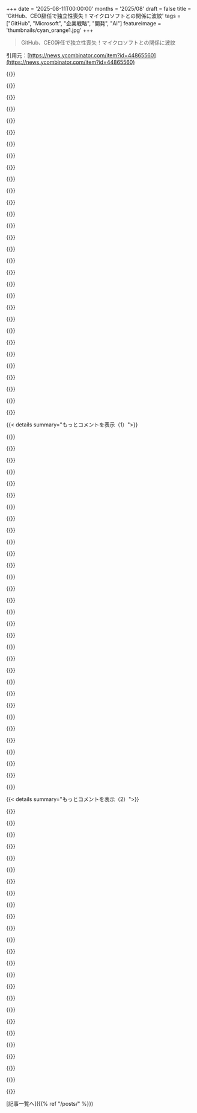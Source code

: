 +++
date = '2025-08-11T00:00:00'
months = '2025/08'
draft = false
title = 'GitHub、CEO辞任で独立性喪失！マイクロソフトとの関係に波紋'
tags = ["GitHub", "Microsoft", "企業戦略", "開発", "AI"]
featureimage = 'thumbnails/cyan_orange1.jpg'
+++

> GitHub、CEO辞任で独立性喪失！マイクロソフトとの関係に波紋

引用元：[https://news.ycombinator.com/item?id=44865560](https://news.ycombinator.com/item?id=44865560)




{{<matomeQuote body="Appleが破産から立ち直った後と同じく、Microsoftがクールな時代はもう終わりみたいだね。XamarinはMAUIへの後方互換性なしのリライトで消え、VS4Macもなくなった。NETはクロスプラットフォームだけど、GUIやプロファイラはまだWindowsがメイン。適切なクロスプラットフォームIDEにはRiderが必要だよ。MicrosoftはGUI、Web、Blazor、Aspireとか、いろんな方向に手を出してて迷走中だね。GitHubは前CEOの時代からAzureとAIのデリバリーになってたけど、新体制でさらに加速するだろうね。VC++はC++23の提供に苦戦してるみたい。でも株主から見れば、4兆ドル評価だから全て順調ってことか。" userName="pjmlp" createdAt="2025/08/11 17:06:58" color="#ff33a1">}}




{{<matomeQuote body="Microsoftがクールな奴らだって？まじかよ、爆笑だわ！過去25年間、Microsoftはフリーソフトウェアの最大の敵で、史上最悪のウェブブラウザを出したり、政府と癒着してOfficeをゴリ押ししたり、ActiveXやSilverlightみたいな独自拡張でオープン技術を潰してきたろ？ZuneやWindows Phoneみたいなダサいハードウェアも作ってたし。クールだったのは90年代くらいじゃね？" userName="meindnoch" createdAt="2025/08/11 20:07:30" color="#45d325">}}




{{<matomeQuote body="このコメントは15年くらい遅れてるよ。MicrosoftはGitHubで最大の組織を運営してて、たくさんのコードをオープンソース化してるんだ。IEはもうとっくに死んでるし、EdgeはChromiumベースだね。UIもElectronで作ることが増えてるし。正直、独自拡張でオープンなものを閉じ込めようとしたのはいつだったか覚えてないな。まぁ、Microsoftは聖人じゃないけど、企業だし、最近はずっと比較的良い振る舞いをしてるから、若い世代は昔の悪行を知らないのかもね。" userName="gmueckl" createdAt="2025/08/11 20:21:27" color="#ff5c5c">}}




{{<matomeQuote body="Idk、Microsoftからは最近もひどいものがいっぱい出てきてるよ。OSに広告を入れたりとかね。俺の「悪度」メーターだとMetaよりは下だけど、Googleよりは悪だと思う。Xboxだけは好きだったけど、スタジオ買収しまくってるせいで、それも薄れてきてるんだ。" userName="rustystump" createdAt="2025/08/11 20:32:36" color="">}}




{{<matomeQuote body="AppleとMicrosoftって全然違う会社だよね。Appleは元々スタイリッシュでクールだけど、MicrosoftはOS界のWalmartみたいなもん。人気のGitホスティングサイトを買って、少しだけマシになったかと思ったけどね。Microsoftが一番クールだったのは、OSの宣伝にFriendsのキャストを雇ってた頃じゃないかな。" userName="bee_rider" createdAt="2025/08/11 17:41:16" color="">}}




{{<matomeQuote body="＞テック系の間でも、Appleに好意的なのか？いやいや、そうかな？俺が覚えてるのは、品質が落ち続けてるデスクトップOSとか、Vision Proみたいに開発者をワクワクさせるプレミアムSDKとしては失敗した無駄な製品とか、Apple Intelligenceの不調、Siriの劣化とかだよ。iPhoneの発表もつまんなかったし、Liquid Glassは馬鹿にされてたしね。ノートPCは計算性能とバッテリーで選ばれるけど、製品やプラットフォームとしては、最近Appleに興奮してるテック系の人は少ないと思うな。" userName="sho_hn" createdAt="2025/08/11 18:12:37" color="#785bff">}}




{{<matomeQuote body="ExcelだけでMicrosoftは人類の役に立ってるけど、それ以外にこの会社の存在意義がわかんないな。なんかエンタープライズ向けとか、そんな感じかな。あと、識字率の低下を考えると、PowerPointは残念ながら必要不可欠だよね。" userName="sevensor" createdAt="2025/08/12 02:10:07" color="">}}




{{<matomeQuote body="こういう主張って、一部のLinuxユーザーとの会話を面倒にするんだよな。（ちなみに俺もLinuxユーザーだよ）。Microsoftを擁護するわけじゃないけど、これらの主張はNadella時代以前（2014年の一部とそれ以前）にしか当てはまらないんだ。意見を言うのは自由だけど、憎悪を込めるのはやめとけ！" userName="ivanmontillam" createdAt="2025/08/11 20:14:03" color="">}}




{{<matomeQuote body="GitLabがまだ選択肢として残ってて良かったよ。MicrosoftがGitHubを間違った方向に持っていったら、いつでも市場を吸収する準備ができてるって感じだね。" userName="brightball" createdAt="2025/08/11 17:14:15" color="">}}




{{<matomeQuote body="AppleとMicrosoftは事業内容が全然違うから、根本的に競合しないんだ。Appleはハードウェア、Microsoftはソフトウェアの会社だからね。どちらかが他方よりずっと行儀が良かったわけじゃないと思うよ。大半の期間、Microsoftの方がAppleよりずっと大きな悪影響を及ぼせる立場にいただけ、ってのが大きな違いだよ。" userName="JohnFen" createdAt="2025/08/11 19:20:22" color="">}}




{{<matomeQuote body="AppleはiOSでSafari以外のWebブラウザエンジンを認めないことで、毎日めちゃくちゃ害を及ぼしてるよ。" userName="leptons" createdAt="2025/08/11 20:20:14" color="">}}




{{<matomeQuote body="ExcelがMicrosoftを人類の純粋な害悪から救ってるとか議論の余地ありすぎ。ExcelってCSVファイルをちゃんと開けないじゃん。インポートウィザードを使わないといけないのに、みんなダブルクリックしちゃうんだよ。なんでダブルクリックでインポートウィザードが開かないの！？きっとxlsxファイルをデータ形式として共有させたいからだろうね。" userName="fnord123" createdAt="2025/08/12 06:14:48" color="">}}




{{<matomeQuote body="AppleやUbuntuもさ、OSの中で製品の広告してない？" userName="xnyan" createdAt="2025/08/11 21:01:36" color="">}}




{{<matomeQuote body="OSに広告入れるとかひどいことするよな。Ubuntuもそうだけど。MetaよりはマシだけどGoogleはもっと悪くないって言うのはマジで意味わからん。だってGoogleはオプトアウトしてても追跡してたし、Androidユーザーが部屋にいると会話に基づいて広告出すみたいだし、広告ブロッカーを潰そうと必死じゃん。全然マシじゃないって！" userName="tw04" createdAt="2025/08/11 20:45:09" color="#ff5733">}}




{{<matomeQuote body="WindowsがOSに広告を入れるのを当たり前にしちゃったんだよ。" userName="rikafurude21" createdAt="2025/08/11 20:51:49" color="">}}




{{<matomeQuote body="FAANG/M企業の「邪悪さ」ランキングをつけよう。Googleが一番怖いね。Microsoftの邪悪さは昔ながらの資本主義であからさまだけど、Googleはこっそりオンライン経済を操り、世界中のデータを貪欲に集めてる。彼らは常にポリシーの15年先を行くから、盗用、著作権侵害、独占など、僕らが理解できない規模でやりたい放題なんだ。僕のランキングは、1. Google 2. Meta 3. Microsoft 4. Amazon 5. Apple 6. Netflixだよ。" userName="kokanee" createdAt="2025/08/11 22:24:25" color="#ff5c5c">}}




{{<matomeQuote body="最近、製品としてもプラットフォームとしても、Appleにワクワクしてるテック系の人は少ないと思うけど、代替品に乗り換えようとする人も多分もっと少ないよ。Appleは良くも悪くも、たいてい一番マシな選択肢なんだろうね。" userName="fkyoureadthedoc" createdAt="2025/08/11 18:19:55" color="">}}




{{<matomeQuote body="ほとんどのアメリカ人は、他の国が経験するようなCSVの地獄には遭遇しないだろうね。僕の国だと、CSVファイルがカンマ区切りかセミコロン区切りで開くかは、OSの小数点表記がカンマかピリオドかに依存するんだ。本当にイライラするよ。" userName="withinboredom" createdAt="2025/08/12 07:54:11" color="">}}




{{<matomeQuote body="最近はCodebergに乗り換える人が増えてるみたいだね。" userName="ikidd" createdAt="2025/08/11 17:17:08" color="">}}




{{<matomeQuote body="OSに広告があるって？それマイクロソフトやアップルのアイデアじゃないぜ。広告会社が作ったモバイルOS、Androidが広めたんだよ。" userName="pseudosavant" createdAt="2025/08/11 21:01:29" color="">}}




{{<matomeQuote body="興味深いね。俺はExcelがマイクロソフトの最悪な過ちだと思ってるんだ。他にもたくさんあるけどさ、Excelは世界最悪のデータベースであり開発環境でありデータ交換形式だよ。でも、なぜかどれも世界で一番使われてるんだよな。コンピューターの世界でExcelほど被害を与えたものって、ちょっと思いつかないね。" userName="scbrg" createdAt="2025/08/12 05:12:40" color="#45d325">}}




{{<matomeQuote body="変だな、俺のAndroidには広告が出ないんだ。俺のスマホも同じ広告会社製なのにね。" userName="free652" createdAt="2025/08/11 21:12:29" color="">}}




{{<matomeQuote body="Wineってまだあるの？Visual Studio Codeは、GitHubに続いてマイクロソフトの大きなオープンソース戦略みたいだね。みんな使ってるし、ほとんどの開発環境やUXはこれベースだよ。昔はAtomだったの、覚えてる？" userName="EGreg" createdAt="2025/08/11 17:19:42" color="">}}




{{<matomeQuote body=".NETはクロスプラットフォームになったけど、VSの売り上げを邪魔しない範囲でって話だろ？GUIやプロファイラはまだWindows限定みたいだし。HNだと.NETとWindowsを結びつけるのは古い認識ってよく聞くけど、JVM言語みたいにどのOSでも開発体験が同じってわけにはいかないのかな？" userName="ackfoobar" createdAt="2025/08/11 18:36:24" color="#ff5733">}}




{{<matomeQuote body="もっと良いのは、完全に主権を取り戻して（また）、自分のハードウェアにForgejo (https://forgejo.org/) をインストールすることだね。Codebergと同じ体験ができるよ、だってCodebergは実際Forgejoで動いてるんだから。" userName="mindcrash" createdAt="2025/08/11 17:19:42" color="#45d325">}}




{{<matomeQuote body="ないって？じゃあ、１つのアプリをインストールしてみてくれよ、１０個の役立たずなアプリの広告を見ずに済むかやってみろよ。" userName="LtWorf" createdAt="2025/08/11 21:37:20" color="">}}




{{<matomeQuote body="え、マイクロソフトって、いつかクールな時期があったっけ？" userName="throwaway290" createdAt="2025/08/11 17:45:57" color="">}}




{{<matomeQuote body="アップルは自社製品にちょっとだけ広告出すくらいで、マイクロソフトの製品をかなり積極的に広告してるのに加え、金払ったやつの広告も載せるのと比べたら桁違いに少ないね。Ubuntuは長年使ってないけど、前チェックした時、アマゾンへのショートカットがデフォルトであって、あれは最悪なシンボルだと思うよ。" userName="pjerem" createdAt="2025/08/11 21:21:55" color="#ff5733">}}




{{<matomeQuote body="それだけじゃないぜ、マイクロソフトの評判は人権問題で急降下してる最中だね。<br>https://www.theguardian.com/world/2025/aug/06/microsoft-isra..." userName="pbiggar" createdAt="2025/08/11 17:39:57" color="#38d3d3">}}




{{<matomeQuote body="マイクロソフトは相変わらずゴミ（今はアドウェアでもある）を作ってて、市場シェアのために攻撃的な戦術を使い続けてる。マジで嫌われて当然だね。" userName="Arch-TK" createdAt="2025/08/11 20:28:24" color="">}}




{{< details summary="もっとコメントを表示（1）">}}

{{<matomeQuote body="AIが消滅するとかじゃなく、大手企業がAI競争で負けないために、中核事業を犠牲にしてまで“AIファースト”をアピールしてるのが心配。どのビッグテックもAIで面白い製品を作れてないし、その恐怖が全てを失わせるかもね。GitHubはコードホスティングで最高を目指すべきで、AI戦略は平均的でもいい。" userName="827a" createdAt="2025/08/11 17:46:59" color="#38d3d3">}}




{{<matomeQuote body="`Google has world-class research teams...`って言うけど、GoogleにはNotebookLMやYouTubeの“動画について質問”機能みたいにAIを活用した面白い製品があるじゃん。GeminiもDocsに統合されつつあるし、Googleは遅いけど、着実にAIのユースケースを増やしてるよ。Appleとマイクロソフトは叩かれて当然だけどね。" userName="theptip" createdAt="2025/08/11 19:15:40" color="#ff5c5c">}}




{{<matomeQuote body="うちのCレベルはAIがビジネスを変革するってベンダーに騙されてるけど、具体的にどうなの？って聞くと曖昧な返事ばかり。結局LLMは高価なNLPで、現状のビジネス機能にはLLMなしでできることばかり。AGIにならない限り、使える場所が見つからないよ。" userName="bongodongobob" createdAt="2025/08/11 17:56:32" color="">}}




{{<matomeQuote body="`blindingly obvious strategic play`って何？全然分からないんだけど。" userName="qnleigh" createdAt="2025/08/11 19:40:56" color="">}}




{{<matomeQuote body="LLMって、ほとんどのユースケースで高すぎるか、能力不足か、その両方だってのが面白いね！使える場面はごくわずかで、バランスを見つけるのがめちゃくちゃ難しいみたい。" userName="coliveira" createdAt="2025/08/11 18:08:09" color="">}}




{{<matomeQuote body="僕の推測だけど、ローカルAIじゃないかな。Apple Siliconは共有メモリのおかげで、特に適してるしね。" userName="newswasboring" createdAt="2025/08/11 20:31:47" color="">}}




{{<matomeQuote body="こんなに多くのITプロがAIを否定してるなんて信じられない。過去2年半の進歩を見れば、どこに向かってるか明らかじゃん。業界の端っこに詐欺師がいるのは、この予想外のブレイクスルーの重要性を示してるだけで、全部詐欺だってことじゃないよ。人間は変化を嫌うから、自分のキャリアが危うくなるような未来は信じたくないんだろうね。" userName="bbor" createdAt="2025/08/11 20:01:31" color="#45d325">}}




{{<matomeQuote body="うちの会社ではElasticsearchは売れないけど、LLMなら売れるんだよね。いや、聞かないで…。" userName="moi2388" createdAt="2025/08/11 18:40:06" color="">}}




{{<matomeQuote body="AppleにはAIがないってよく言われるけど、みんなSiriをしょっちゅう使ってるし、たぶんそれが多くの消費者にとって十分なAIなんだよ。「Siriって本当にAIなの？」ってのは、「ホットドッグはサンドイッチなの？」ってくらい意味ない質問だよね。誰が気にするんだ？みんなホットドッグ食べるしSiriと話す。Appleが持ってないのは、作るのに莫大な費用がかかって、しかもみんな使いたがらないようなLLM製品だよ。去年ニュースの要約機能でコケたり、Apple Visionもパッとしなかったけど、それでも「不人気なベンチャーに巨額を投じる」ことに関しては、Appleが尻込みしてるのは賢明かもしれないね。彼らは過度な宣伝にあまり乗ってないみたいだし。" userName="zemo" createdAt="2025/08/11 19:20:57" color="#45d325">}}




{{<matomeQuote body="あんたの会社はなんでElasticsearchのユースケースを理解できないの？CTO向けの機能の話じゃなくて、「N人の人間を永久に置き換えられる」みたいなCOO／CFO向けの議論で売り込もうとしてるからじゃない？" userName="smcin" createdAt="2025/08/12 00:42:57" color="">}}




{{<matomeQuote body="Appleは特にひどいって言うけど、Appleを擁護するわけじゃないけどさ、ちょっとシナリオを考えてみて。<br>「ヘイSiri、今夜の試合のチケットを予約して」<br>「はい、かしこまりました」<br><br>時間が経過<br><br>「チケットを予約しました。Appleウォレットに入ってます」<br><br>ウォレットを開いたら、「The Game」っていう出会い系教室の350ポンドのチケットが1枚入ってたとか。<br><br>Appleを買うのは「ちゃんと動く」からだろ？（まぁ、ほとんどは宣伝だけど、垂直統合は実際に良い点だね、開発者やいじくり回す人にはイマイチだけど）。AIはね、シンプルな作業に10～30%の失敗の可能性を追加するだけなんだ。<br>ChatGPTだと気にしないだろ？ポケットのバカだと思ってるから。でもAppleにはそんなこと期待してないんだよ。（運転中に特定の曲を頼もうとして、どれだけひどいか知ってるなら別だけどね）" userName="KaiserPro" createdAt="2025/08/12 08:06:21" color="">}}




{{<matomeQuote body="Duolingoユーザーはいるかい？何年も文句言われてきたし、流暢にはならないとか言われてるけどさ。でも俺は擁護してきたよ。少なくとも良いスタート地点だし、毎日続けるきっかけになるからね。ちゃんと意識して学ぼうとするなら、スペイン語上達にすごく役立つツールだと思ってたんだ。<br>でも1～2ヶ月前までだね、AIクソみたいなものでカリキュラムを完全に刷新しやがった。ストーリーは控えめに言っても味気ないし、最初は意味不明。質問はアホみたいに簡単で、ネイティブスピーカーに確認しても混乱したり間違ってると言われる文章や質問がてんこ盛り。間違いだらけだし、なぜかTTSまで壊れてて発音がおかしい。あるキャラの声はDの音をVみたいに発音するとか、特定の文字が全然言えてないんだ。こんな状態でリリースしたのが信じられないよ、一晩で完全に壊しやがった。このままだと年間購読の更新時期が来たら解約するね。本当に俺が使ってる製品の中で最悪のAIクソ化だ。CEOとこれを出荷させた奴らは全員クビにすべきだ。" userName="hbn" createdAt="2025/08/11 20:54:50" color="#ff5733">}}




{{<matomeQuote body="そうそう、その通り。MacBook ProはローカルLLMを動かすのに断然一番性能の良いコンシューマーデバイスだよ。強力なNPUがあれば、ここで大きなアドバンテージを出せるはず。<br>もっと推測だけど、Appleは特定のTransformerアーキテクチャ向けにASICを売り出せる数少ない企業の一つでもある。それをSiriの後継に使えるかもね。<br>（Googleもデバイス上で推論するけど、彼らのビジネスモデルはプライバシー重視じゃないから依存してるし、AndroidでのGTMはOSとハードウェア間の密な連携を阻害するから、SOTAモデルをハードウェアに押し込むのは難しいだろうね。）" userName="theptip" createdAt="2025/08/11 20:46:13" color="#38d3d3">}}




{{<matomeQuote body="YouTubeに「この動画について質問する」ボタンが追加されたり、DocsにGeminiがめちゃくちゃゆっくりだけど増えてるのは、既存のワークフローにAIを振りかける完璧な例だよな。これって侮辱的で迷惑なLLMの導入だろ。アンチフィーチャーだよ。" userName="lowsong" createdAt="2025/08/11 20:17:28" color="">}}




{{<matomeQuote body="最新で最高のGemini ProモデルはSOTAじゃないよ。唯一良い点は巨大なコンテキストと低いAPI価格だね。でも、壁みたいなテキストの中で何度も自己矛盾するから使うのをやめたんだ。（有料アカウントは値上げでAIの費用を強制的に払わされたから、プロンプトエンジニアリングでどうにかできないか数ヶ月試したけど、ダメだった）。<br>Googleの研究者は優秀だけど、エンジニアリングは地に落ちてるし、経営は完全に終わってる。インド人のMcKinsey出身のCEOがコアエンジニアリングチームをインドに移したのが始まりだね。URL: https://www.cnbc.com/2024/05/01/google-cuts-hundreds-of-core..." userName="alecco" createdAt="2025/08/11 19:25:12" color="#ff33a1">}}




{{<matomeQuote body="いや、彼らは理解してるよ。ただ時間を使いたくないだけだから、サードパーティに任せるんだ。でもAIってセクシーだろ？だからLLMがドキュメント検索するって？いいね、自分たちで開発チームを立てようぜってなるんだ。AGIが来るから、みんなAIに置き換えられるって言うんだぜ。俺が彼らにそう言われた時と同じくらい笑ってる？" userName="moi2388" createdAt="2025/08/12 09:22:46" color="#38d3d3">}}




{{<matomeQuote body="大手のテック企業はAIを使って面白い製品を何も作ってないって言うけど、コーディングエージェントとかCC、Cursorなんかはかなり良いし役に立つぞ。" userName="insane_dreamer" createdAt="2025/08/11 20:02:26" color="">}}




{{<matomeQuote body="YouTubeのAskボタンって超便利だよね。長い動画で特定の話題がどこにあるか見つけるのに役立つって。今まではキャプションをダウンロードしてローカルのLLMで検索したり、適当なキーワードで探したりしてたけど、これならマジでゲームチェンジャーだわ。" userName="Rebelgecko" createdAt="2025/08/12 05:59:38" color="#ff5733">}}




{{<matomeQuote body="AI製品ってさ、面白くて儲かるやつがめちゃくちゃ多いし、もっと作れるはずなんだよ。今はまだ表面をかすっただけって感じ。FAANGがAIに必死なのは分かるけど、彼らは「俺らがディスラプターだ！」って叫びながら、Xboxみたいに深みにハマってるように見えるよ。5年後には事業部がどうなってるか、Xboxが指標になりそうだね。" userName="827a" createdAt="2025/08/11 18:51:58" color="#ff33a1">}}




{{<matomeQuote body="Intel.comのウェブサイト、タイトルも説明もAI一色で、フロントページにもAIが9回も出てくるんだよ。なのにプロセッサーは3回、CPUは0回ってマジかよ。彼らがプロセッサー作ってるのは知ってるけど、全然そう見えないのが不思議だね。" userName="mzajc" createdAt="2025/08/11 19:05:14" color="">}}




{{<matomeQuote body="正直、Siriにはもう少し賢くなってほしいな。運転中とか手が離せない時にすぐ使えるのは最高なんだけど、AppleがChatGPTと連携してるのがちょっと変なんだよ。SiriかChatGPTか聞かれるのって邪魔だろ？アラーム設定みたいな自動化リクエストと、オープンな質問をSiriが区別して、自動でChatGPTに振り分けてくれたら最高なのに。設定でオンにしたら、いちいち許可求めないでほしいよ。" userName="hnlmorg" createdAt="2025/08/11 19:34:06" color="#785bff">}}




{{<matomeQuote body="みんな気づいてないみたいだけど、AppleがWWDC ’24でAIを全然見せなかったのは、LLM技術がまだ準備不足で、プラットフォームで暴走させたらブランドに修復不能なダメージを与えるって早く気づいたからだと思うんだよ。LLMが一般公開されてまだ3～4年だよ。Appleは元々アーリーアダプターじゃないし、ユーザーもそういうとこ評価してるからね。最先端を行きたい気持ちはわかるけど、大企業がAIに全振りして、他の事業を犠牲にするのが理解できないよ。" userName="thewebguyd" createdAt="2025/08/12 15:28:31" color="#785bff">}}




{{<matomeQuote body="今の巨大テック企業って、普通はもっと早く衰退するはずなのに、反競争法が甘いせいでなかなか消えないよね。でももしAIが自滅のパンドラの箱になって、次の会社にバトンタッチするきっかけになるなら、これまで何兆ドルも投資してきた価値があったってことになるんじゃないかな！" userName="somenameforme" createdAt="2025/08/11 18:02:52" color="">}}




{{<matomeQuote body="OpenAIは史上最速で成長してる消費者向けテック企業だよ。大手企業は、市場シェアを維持するチャンスを得るために、彼らにとっては記録的な速さで動かなきゃいけないんだ。もし数年座って待って、イケてるスタートアップがAIのディスラプターを作ってランチを食い尽くすのを許したら、彼らは一掃されるだろうね。" userName="theptip" createdAt="2025/08/13 14:37:37" color="#785bff">}}




{{<matomeQuote body="過去2.5年の技術進歩からトレンドラインを引いて、今後の予測を立てるのは危険だよ。60年代に飛行機で同じことやったけど、今頃太陽系の外縁を探検してるはずだった。結局、超音速ジェット機の市場は小さすぎて持続不能だったし、宇宙探査のコストとリスクは今も高い。シグモイド曲線は最初は指数関数的に見えるけど、最終的には技術の限界やコストで頭打ちになるんだ。AIもそうかは分からないけど、トレンドラインからの外挿は危険が伴うってことだよ。" userName="moregrist" createdAt="2025/08/12 03:39:08" color="#ff5733">}}




{{<matomeQuote body="君が説明してるのって、別にLLMなくてもできることじゃない？セマンティック検索とか、ファジーキーワード検索、テキスト読み上げなんて何年も前からあったし、LLMの技術よりずっと前から存在してるんだよ。君のユースケースで、「動画に質問する」ためにチャットボットが必要なのか？「動画内検索」機能で同じことできれば、それで良くない？" userName="lowsong" createdAt="2025/08/12 14:07:09" color="#45d325">}}




{{<matomeQuote body="AppleとChatGPTの連携ってぎこちないよね。SiriかChatGPTか選ぶの面倒だし。でもこれって一時的で、Appleが独自のモデルを動かせばもっとスムーズになるはずだよ。Appleがデバイスでの処理を優先して、データ集めをしない姿勢は評価できるな。Siriはリマインダーとか基本的なことには十分使えるし。" userName="thewebguyd" createdAt="2025/08/12 15:35:50" color="#ff5c5c">}}




{{<matomeQuote body="ヨーロッパだとSiriって使い物にならないタマゴッチみたいに思われてるよ。LLMがあるのに、Siriがなんでまだこんなにダメなのか不思議だって、みんなでよく話してるんだ。" userName="vouwfietsman" createdAt="2025/08/11 19:45:37" color="">}}




{{<matomeQuote body="人々の生活が壊されるのを避けられないみたいに言うのって変だよ。これって宿命じゃないし、俺たちで止めたり、邪魔したりできるはずなんだから。" userName="azemetre" createdAt="2025/08/12 22:16:50" color="">}}




{{<matomeQuote body="親会社に買収された会社の３つの経験では、リーダーシップが変わって、製品の質がクソになったよ。顧客の要望より親会社の目標が優先されるんだ。現場の士気は下がるし、エンジニアは言われた通りやるだけ。GitHubの客としては、機能は失わないだろうけど、本当に欲しいものは出ないだろうな。Microsoftの都合で新機能が出るだけ。だから、GitHubの機能に縛られないように、いつでも移行できるように考えておくべきだよ。" userName="codingdave" createdAt="2025/08/11 18:15:17" color="#785bff">}}

{{</details>}}




{{< details summary="もっとコメントを表示（2）">}}

{{<matomeQuote body="この手の話はよく聞くよね。会社って最初は顧客のために頑張るけど、大きくなると現場から離れた人が決め出す。結局、質の高い人材が去るか、デカい企業に買われて乗っ取られるかだ。なんで国だと民主主義が大事なのに、会社だと独裁を許すんだろう？労働者協同組合こそ、みんなで働くなら当たり前の形であるべきだよ。" userName="martin-t" createdAt="2025/08/11 20:06:02" color="#ff5c5c">}}




{{<matomeQuote body="俺も全く同意見だよ。その疑問の答えは二つあると思うんだ。テック企業って資産いらないはずなのに、なぜか莫大な資金が要るだろ？VCのせいで、魂売らなきゃ始められないくらい歪んでる。銀行は相手にしないし、投機が目的だから成長しか見ないビジネスしか金が集まらない。だから、俺らが協同組合をやりたいなら、自分で金を貯めるしかないのさ。あと、今まで恵まれてたテックの仕事も、今後は普通のオフィス仕事に近づく。そしたら、意味ない「クソ仕事」するインセンティブなくなるから、協同組合とか別の道を選ぶ人が増えるといいな。" userName="Wilder7977" createdAt="2025/08/12 05:54:28" color="#38d3d3">}}




{{<matomeQuote body="俺、あの矛盾の理由をマジで知りたいんだ。国は民主主義を教えるけど、会社の権力構造や協同組合は教えないだろ？Microsoftが学校で宣伝してたのとか本当に嫌だった。VCの話で言えば、最初は価値作って金もらうけど、次に人を雇って中抜きする奴らが現れて、今じゃ金持ちがその仕組みごと買い占めて、住宅まで買い占めて給料も取ってる。俺は、作ったものは労働者が持つべきだって思うんだ。そしたら力関係が逆転するのに。でも現実は逆向きで、知的労働は盗まれ、ロボットで肉体労働者も置き換えようとしてる。テックの仕事も、俺らが技術に夢中で権力闘争をサボったせいで、普通のオフィス仕事に近づいてるよね。正の和、ゼロの和、負の和の仕事の割合、どうなってるか見てみたいな。後ろの二つが爆増してる気がするんだ。" userName="martin-t" createdAt="2025/08/12 14:34:58" color="#ff33a1">}}




{{<matomeQuote body="事業を始めるには、金がかかるんだから、評判とか金とか、リスクを背負う人が必要だってことを無視するのは間違いだよ。俺が機械をデザインして、お前が作ったら、誰が何を所有するんだ？" userName="robertlagrant" createdAt="2025/08/12 15:29:29" color="#45d325">}}




{{<matomeQuote body="評判を危険にさらすってのは大げさだね。金の話だと、2種類の人がいるんだ。普通の金持ちと、とんでもない金持ち。普通の金持ちは自分で貯めて会社を育てるけど、とんでもない金持ちは、どうせ有り余る金があるから、10社出して1社当たればOKって感じで投資する。アパートの大家みたいに、人の給料から毎月金巻き上げて、会社に無期限で金出せるんだ。結果的に、とんでもない金持ちはどんどん成功して、さらに金持ちになる。所有権ってのは排他的じゃなくて、仕事量とかスキルとかで分配されるべきだよ。今の給与交渉より、よっぽどマシだと思うね。" userName="martin-t" createdAt="2025/08/12 16:34:15" color="#ff5733">}}




{{<matomeQuote body="VCから金を引き出すなら、評判も賭けてるんだよ。金持ちの定義も違うし、VCは年金基金とか大衆の金も動かしてる。お前が挙げたFactorioも資本集約型の変な例だし。「法外な金持ち」なんてごく一部の話で、実社会には影響ないって。所有権の話はまだ説明されてないから何とも言えないけど、誰もやってないってことは、たぶん良くないんだろうね。" userName="robertlagrant" createdAt="2025/08/13 08:39:42" color="#ff5733">}}




{{<matomeQuote body="VCから金をもらうと評判リスクがあるのは当然だ。あんたは無意識のうちに僕の正しさを証明してるね。ベンチャーキャピタルから金をもらうと、連中は自分の金じゃなくて人の金を使ってるだけだ。金持ちはリスクなんて負わないで、統計的に勝つゲームをしてるだけ。全てのhttps://www.youtube.com/watch?v=QPKKQnijnsM「アメリカの1%が国の富の40%を持ってる」って知ってる？これって「何も影響ない」って話？デザイナーとプロデューサーの報酬は、どう作業したかで公平に分配すべき。本当の作業をした人たちが合意のもとで取引するべきだ。建設的に関わってくれないなら、僕もこれ以上書かないよ。人々は協同組合をやってるけど、稀だ。ほとんどの人が知らないから。200年前なら民主主義も「誰もやってないから悪い」って言ったかい？" userName="martin-t" createdAt="2025/08/13 13:39:59" color="#ff5733">}}




{{<matomeQuote body="向こうの投稿に侮辱なんてないよ。主張を論破されるのと侮辱されるのを混同してるだけだ。あんたは「誰も評判なんてリスクにさらしてない、大げさだ」って言ったけど、それは間違いだ。それなのに、「無意識のうちに僕の正しさを証明してる」って言い返しただけだろ。感情的な言葉を使ったり、適当なYouTube動画を貼り付けて「金持ちが富をたくさん持ってる」なんて当たり前のことを言ったりしてるだけだ。「所有権は排他的であるべきじゃない」みたいな勝手な道徳的主張もしてる。まとまった議論なんて何もない。怒りや妬みがあるだけで、それが議論の代わりになってるんだよ。" userName="throw10920" createdAt="2025/08/14 03:31:00" color="">}}




{{<matomeQuote body="製品の視点から見ると、GitHubは「解決済みの問題」って感じだね。今の機能セットで10年以上うまく動いてるし、たくさんの会社がその上に成り立ってる。Microsoftの官僚主義で停滞しても、プッシュ／プル／PRの機能が維持されてるなら、ソフトウェアの作り方が完全に変わるまで、ほとんどの人にはそれで十分だろうね。" userName="bsimpson" createdAt="2025/08/11 18:21:28" color="#ff5733">}}




{{<matomeQuote body="「知的正直さがない」って言うのは侮辱の一種だ。例えば、「笑えるほど間違ってる」もそうだよ。僕が間違ってると思うなら、理由を説明すればいいのに。だけどあんたは、そうするのが好きだから僕を侮辱するんだね。「でも、〜じゃないと見せかけるのはやめよう」は、感情的な言葉じゃない、言い回しだよ。「寄生」って生物学ではよく定義されてる用語だけど、社会学や経済学にも広げられるんだ。あんた（態度からすると）嫌だろうけど、金持ちを擁護して何の理由もなく見下すような人には我慢の限界だったんだ。ビデオは「富が均等に分配されてる」なんて言ってない。僕の意見は意見だよ。さて、どこに問題があるんだ？複数の人が作った製品の所有権が通常は排他的であるべきだと思うかい？あとはあんたが不平等を擁護して、僕を侮辱するように仕向けてるだけだね。" userName="martin-t" createdAt="2025/08/14 04:52:47" color="">}}




{{<matomeQuote body="あんたが「知的正直さがない」って言ったこと、一度も具体例を挙げてないし、そもそも他の人の頭の中なんてわかるわけないから証明できないでしょ？それに、あんたが最初に書いた「侮辱」って言葉を誰もそんな意味で受け取らないよ。「笑えるほど間違ってる」って言うのは、自分の意見が常に正しいと信じる、ものすごくもろいエゴを持った人だけが、自分の考えを否定されると個人的な攻撃だと思うんだよ。「でも、〜じゃないと見せかけるのはやめよう」ってフレーズは感情的で、操作的だ。LLMに聞いても同じ答えだよ。あんたは英語のネイティブスピーカーじゃないのかい？「寄生」も生物学的な文脈以外では常に軽蔑的な意味で使われるんだ。ああ、あんたの目的はこれか、金持ちに感情的に腹を立てて、どんな手段を使ってでも彼らを攻撃しようとしてるんだね。YouTubeの引用も、あんたの「1%が40%の富を持つ」っていう説明と同じだよ。Hacker Newsの目的は、知的好奇心に基づいた理性的な議論であって、感情的な爆発や誤謬じゃないんだよ。他人の考えに異論を唱えられるのが嫌なら、一休みすべきだね。" userName="throw10920" createdAt="2025/08/14 12:40:25" color="#ff5c5c">}}




{{<matomeQuote body="そうだね、これは理にかなってる。あと、大企業の中にはMicrosoftが大好きなところも多いし、Azure／365のベンダーロックインをめちゃくちゃ気に入ってるんだ。この企業合併は、そういう顧客にとって付加価値になる可能性もあるね。（AzureにはAzure DevOpsっていう独自のGitHubがあるんだけど、僕が見た限りではかなりひどいけど、Azureのツールに深く統合されてるよ）" userName="karel-3d" createdAt="2025/08/11 19:08:49" color="#785bff">}}




{{<matomeQuote body="「知的正直さがない」と指摘したって、はっきり言ったじゃないか！「LLMは事実に基づいてない、LLMの出力は関係ない」って言うけど、それは間違いだ。（あんたやrobertlagrantの返信でも同じことができるけど、僕はやらないよ。）感情的でも別に構わないけど、感情的じゃない言葉で搾取されてるって言う方法を考えてみろよ。あのビデオは「均等に分配されてる」なんて言ってない。あんたは1%が40%を所有することと均等な分配が唯一の選択肢だって主張してるのかい？「怒りや妬み」、「激怒してる」、「筋の通った議論が理解できない」、「受動的攻撃な態度」って言ってるけど、自分のアドバイスを聞けよ。個人攻撃は、たとえ三人称で言っても個人攻撃だ。僕は挑戦されて議論を改善するのは嬉しいし、間違ってると証明されるのも構わないけど、不平等に対する別の説明があるべきだ。あんたがそれを見つける義務はないし、僕が間違った主張をしてるのかもしれない。だけど、解決策を出さずに不平等に反論するのは、事実上それを支持してることになる。あんたの最初の返信は良かったのかもしれないし、robertlagrantの最初の投稿のせいで僕も早とちりしたかもしれないけど、あんたの最初の返信はすでに感情的に人を操る言葉で終わってた。今の返信は、僕を信用させようと必死になってるようにしか見えない。不平等を解決する助けにはなってないよ。" userName="martin-t" createdAt="2025/08/14 16:07:24" color="">}}




{{<matomeQuote body="「論理的誤謬」は「知的正直さがない」と同じじゃない。定義を調べればわかることだ。だから、あんたがこの投稿で最初に間違ったことを言ってるね。LLMは人間の膨大な文章から学習してるから、言葉のトーンを潜在的に理解してる。LLMの出力が僕の主張に関係ないなんて、2番目の間違いだ。「感情的でも構わない」と言いながら「議論を改善したい」と言うのは偽善だし嘘だね。感情的な発言は議論じゃないからね。解決策を出さずに不平等に反論するのは、それを支持してることになるって言うけど、それも3番目の間違いだ。スープがまずいなら、まずいって言えばいいだけだろ。あんたには議論するつもりも真実を探すつもりもないんだね。" userName="throw10920" createdAt="2025/08/15 03:06:24" color="">}}




{{<matomeQuote body="GitHubは他の会社みたいにベンダーロックインがないと思うな。僕は彼らのサービスにすごく満足してるし、そこから離れたくはないね。でも同時に、たくさんの代替サービスがあるし、切り替えるのはそんなに難しくないだろう。だって、あんたが言うように、これはほとんど「解決済みの問題」だから、この時点では同等の機能を持つ競合がいくつかあるしね。" userName="sothatsit" createdAt="2025/08/12 01:28:40" color="#785bff">}}




{{<matomeQuote body="この時点ではもう、「誰もMicrosoftを買ってクビになったりしない」って状況で戦ってるようなもんだね。市場には使える代替品があるけど、GitHubは“既知の量”だから、違うものを使うには議論が必要になるんだよ。" userName="3eb7988a1663" createdAt="2025/08/12 04:42:16" color="#785bff">}}




{{<matomeQuote body="ADOはVisual Studio Team Servicesのリブランドで、もともとはTeam Foundation Serviceのクラウド版だよ。Azureには名前以外で統合されてないし、GitHubというよりはJiraやBitbucketの代替品として作られたんだ。" userName="mynameisvlad" createdAt="2025/08/11 20:27:52" color="">}}




{{<matomeQuote body="GitHubは何年も顧客のIPv6サポート要望を無視してきたけど[0] https://github.com/orgs/community/discussions/10539 、Microsoftは1998年にはWindows NT 4.0でIPv6を動かしてたんだ[1] https://www.oreilly.com/library/view/ipv6-essentials/0596001...。だから、Microsoft傘下になったことで良い面があるかもしれないね。" userName="p1mrx" createdAt="2025/08/11 20:57:47" color="#ff33a1">}}




{{<matomeQuote body="貯金して会社を辞めて起業する話は、ポジティブ・サムな仕事の例だよ。小さな店を開いたり、修理工場を始めたりするのと一緒で、おかしくないよ。資本集約型ビジネスって何百万ドルも必要とする事業のことで、小さなビジネスのことじゃないからね。そこを誤解してるのが問題なんだ。" userName="robertlagrant" createdAt="2025/08/13 16:46:30" color="">}}




{{<matomeQuote body="国家レベルで民主主義を熱弁するのに、会社レベルでは独裁を許容するのは変だよね。同僚が君主制を絶賛してたのにはマジで嫌だったけど、人が支配されたり、考え方や行動を指示されたりするのを望む気持ちは、あなどれないよ。" userName="rjbwork" createdAt="2025/08/11 20:46:00" color="">}}




{{<matomeQuote body="資本集約型ビジネスだけが全てじゃないし、大規模な投資なしで徐々に成長させられるビジネスもたくさんあるよ。お金と人間の時間っていう2つの通貨があるけど、同じ時間投資しても稼ぎに何桁も差が出るのはおかしいね。「みんな平等」って原則に反するよ。人間の時間と資金には換算率があるはずで、人が自分の労働の成果を所有するシステムなら、投資家の資金も追加の労働として報酬が与えられるべきだよ。" userName="martin-t" createdAt="2025/08/14 04:37:36" color="#ff33a1">}}




{{<matomeQuote body="「Dear GitHub」って運動、そんなに昔のことじゃないんだよね<br>https://news.ycombinator.com/item?id=10904671" userName="qntmfred" createdAt="2025/08/11 19:20:39" color="">}}




{{<matomeQuote body="GitHubで働く人は経歴書のための開発をしてる（レジュメ駆動開発）から、GitHubはかえって悪くなってるよ。UIも遅くなってるって話だね<br>https://news.ycombinator.com/item?id=44799861" userName="cnst" createdAt="2025/08/11 19:46:21" color="#45d325">}}




{{<matomeQuote body="今はGitHubから移行するインセンティブはないね。GitHubは安くて、おなじみで拡張性も信頼性も高いサービスだから。でも、もしMicrosoftが製品を悪くしたら、みんな簡単に乗り換えるだろうね。乗り換えコストはすごく低いから。これでGitHubの品質を維持する強い動機になってほしいな。" userName="sothatsit" createdAt="2025/08/13 01:37:46" color="#45d325">}}

{{</details>}}



[記事一覧へ]({{% ref "/posts/" %}})
